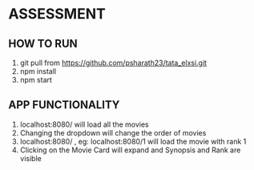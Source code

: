 # ASSESSMENT

## HOW TO RUN
1. git pull from https://github.com/psharath23/tata_elxsi.git
2. npm install
3. npm start

## APP FUNCTIONALITY
1. localhost:8080/ will load all the movies
2. Changing the dropdown will change the order of movies
3. localhost:8080/<rank> , eg: localhost:8080/1 will load the movie with rank 1
4. Clicking on the Movie Card will expand and Synopsis and Rank are visible